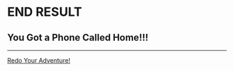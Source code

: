 # END RESULT

## You Got a Phone Called Home!!! 
- - - - - - -
[Redo Your Adventure!](../../home.md)